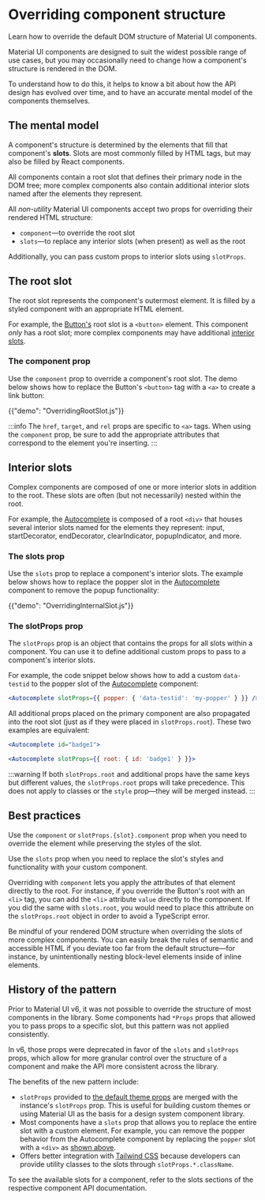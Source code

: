 # Overriding component structure

<p class="description">Learn how to override the default DOM structure of Material UI components.</p>

Material UI components are designed to suit the widest possible range of use cases, but you may occasionally need to change how a component's structure is rendered in the DOM.

To understand how to do this, it helps to know a bit about how the API design has evolved over time, and to have an accurate mental model of the components themselves.

## The mental model

A component's structure is determined by the elements that fill that component's **slots**.
Slots are most commonly filled by HTML tags, but may also be filled by React components.

All components contain a root slot that defines their primary node in the DOM tree; more complex components also contain additional interior slots named after the elements they represent.

All _non-utility_ Material UI components accept two props for overriding their rendered HTML structure:

- `component`—to override the root slot
- `slots`—to replace any interior slots (when present) as well as the root

Additionally, you can pass custom props to interior slots using `slotProps`.

## The root slot

The root slot represents the component's outermost element. It is filled by a styled component with an appropriate HTML element.

For example, the [Button's](/material-ui/react-button/) root slot is a `<button>` element.
This component _only_ has a root slot; more complex components may have additional [interior slots](#interior-slots).

### The component prop

Use the `component` prop to override a component's root slot.
The demo below shows how to replace the Button's `<button>` tag with a `<a>` to create a link button:

{{"demo": "OverridingRootSlot.js"}}

:::info
The `href`, `target`, and `rel` props are specific to `<a>` tags. 
When using the `component` prop, be sure to add the appropriate attributes that correspond to the element you're inserting.
:::

## Interior slots

Complex components are composed of one or more interior slots in addition to the root.
These slots are often (but not necessarily) nested within the root.

For example, the [Autocomplete](/material-ui/react-autocomplete/) is composed of a root `<div>` that houses several interior slots named for the elements they represent: input, startDecorator, endDecorator, clearIndicator, popupIndicator, and more.

### The slots prop

Use the `slots` prop to replace a component's interior slots.
The example below shows how to replace the popper slot in the [Autocomplete](/material-ui/react-autocomplete/) component to remove the popup functionality:

{{"demo": "OverridingInternalSlot.js"}}

### The slotProps prop

The `slotProps` prop is an object that contains the props for all slots within a component.
You can use it to define additional custom props to pass to a component's interior slots.

For example, the code snippet below shows how to add a custom `data-testid` to the popper slot of the [Autocomplete](/material-ui/react-autocomplete/) component:

```jsx
<Autocomplete slotProps={{ popper: { 'data-testid': 'my-popper' } }} />
```

All additional props placed on the primary component are also propagated into the root slot (just as if they were placed in `slotProps.root`).
These two examples are equivalent:

```jsx
<Autocomplete id="badge1">
```

```jsx
<Autocomplete slotProps={{ root: { id: 'badge1' } }}>
```

:::warning
If both `slotProps.root` and additional props have the same keys but different values, the `slotProps.root` props will take precedence.
This does not apply to classes or the `style` prop—they will be merged instead.
:::

## Best practices

Use the `component` or `slotProps.{slot}.component` prop when you need to override the element while preserving the styles of the slot.

Use the `slots` prop when you need to replace the slot's styles and functionality with your custom component.

Overriding with `component` lets you apply the attributes of that element directly to the root.
For instance, if you override the Button's root with an `<li>` tag, you can add the `<li>` attribute `value` directly to the component.
If you did the same with `slots.root`, you would need to place this attribute on the `slotProps.root` object in order to avoid a TypeScript error.

Be mindful of your rendered DOM structure when overriding the slots of more complex components.
You can easily break the rules of semantic and accessible HTML if you deviate too far from the default structure—for instance, by unintentionally nesting block-level elements inside of inline elements.

## History of the pattern

Prior to Material UI v6, it was not possible to override the structure of most components in the library.
Some components had `*Props` props that allowed you to pass props to a specific slot, but this pattern was not applied consistently.

In v6, those props were deprecated in favor of the `slots` and `slotProps` props, which allow for more granular control over the structure of a component and make the API more consistent across the library.

The benefits of the new pattern include:

- `slotProps` provided to [the default theme props](/material-ui/customization/theme-components/#theme-default-props) are merged with the instance's `slotProps` prop. This is useful for building custom themes or using Material UI as the basis for a design system component library.
- Most components have a `slots` prop that allows you to replace the entire slot with a custom element. For example, you can remove the popper behavior from the Autocomplete component by replacing the `popper` slot with a `<div>` as [shown above](#the-slots-prop).
- Offers better integration with [Tailwind CSS](https://tailwindcss.com/) because developers can provide utility classes to the slots through `slotProps.*.className`.

To see the available slots for a component, refer to the slots sections of the respective component API documentation.
